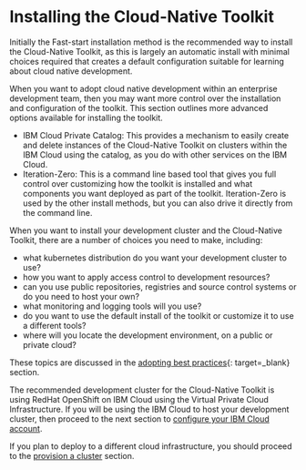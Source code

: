 # Installing the Cloud-Native Toolkit

Initially the Fast-start installation method is the recommended way to install the Cloud-Native Toolkit, as this is largely an automatic install with minimal choices required that creates a default configuration suitable for learning about cloud native development.

When you want to adopt cloud native development within an enterprise development team, then you may want more control over the installation and configuration of the toolkit.  This section outlines more advanced options available for installing the toolkit.

- IBM Cloud Private Catalog:  This provides a mechanism to easily create and delete instances of the Cloud-Native Toolkit on clusters within the IBM Cloud using the catalog, as you do with other services on the IBM Cloud.
- Iteration-Zero: This is a command line based tool that gives you full control over customizing how the toolkit is installed and what components you want deployed as part of the toolkit.  Iteration-Zero is used by the other install methods, but you can also drive it directly from the command line.

When you want to install your development cluster and the Cloud-Native Toolkit, there are a number of choices you need to make, including:

- what kubernetes distribution do you want your development cluster to use?
- how you want to apply access control to development resources?
- can you use public repositories, registries and source control systems or do you need to host your own?
- what monitoring and logging tools will you use?
- do you want to use the default install of the toolkit or customize it to use a different tools?
- where will you locate the development environment, on a public or private cloud?

These topics are discussed in the [adopting best practices](../best-practices/best-practices.md){: target=_blank} section.

The recommended development cluster for the Cloud-Native Toolkit is using RedHat OpenShift on IBM Cloud using the Virtual Private Cloud Infrastructure.  If you will be using the IBM Cloud to host your development cluster, then proceed to the next section to [configure your IBM Cloud account](./ibmcloud-setup.md).

If you plan to deploy to a different cloud infrastructure, you should proceed to the [provision a cluster](provision-cluster.md) section.
